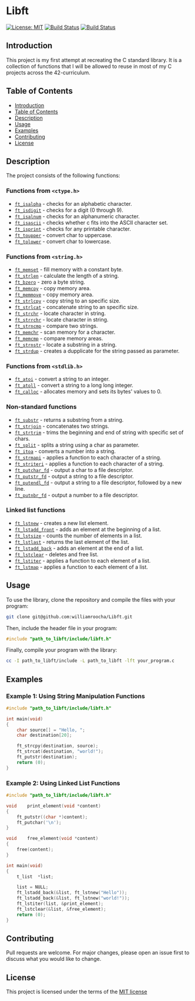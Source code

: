 # Libft

[![License: MIT](https://img.shields.io/badge/License-MIT-yellow.svg)](https://opensource.org/license/mit/)
[![Build Status](https://img.shields.io/badge/status-complete-brightgreen.svg)](https://travis-ci.com/williamroocha/ft_printf)
[![Build Status](https://img.shields.io/badge/42-2023-blue.svg)](https://42lisboa.com/)

## Introduction
This project is my first attempt at recreating the C standard library. It is a collection of functions that I will be allowed to reuse in most of my C projects across the 42-curriculum.

## Table of Contents
- [Introduction](#introduction)
- [Table of Contents](#table-of-contents)
- [Description](#description)
- [Usage](#usage)
- [Examples](#examples)
- [Contributing](#contributing)
- [License](#license)

## Description
The project consists of the following functions:

### Functions from `<ctype.h>`
- [`ft_isalpha`](ft_isalpha.c)				- checks  for  an  alphabetic  character.
- [`ft_isdigit`](ft_isdigit.c)				- checks for a digit (0 through 9).
- [`ft_isalnum`](ft_isalnum.c)				- checks for an alphanumeric character.
- [`ft_isascii`](ft_isascii.c)				- checks whether c fits into the ASCII character set.
- [`ft_isprint`](ft_isprint.c)				- checks for any printable character.
- [`ft_toupper`](ft_toupper.c)				- convert char to uppercase.
- [`ft_tolower`](ft_tolower.c)				- convert char to lowercase.

### Functions from `<string.h>`
- [`ft_memset`](ft_memset.c)				- fill memory with a constant byte.
- [`ft_strlen`](ft_strlen.c)				- calculate the length of a string.
- [`ft_bzero`](ft_bzero.c)					- zero a byte string.
- [`ft_memcpy`](ft_memcpy.c)				- copy memory area.
- [`ft_memmove`](ft_memmove.c)				- copy memory area.
- [`ft_strlcpy`](ft_strlcpy.c)				- copy string to an specific size.
- [`ft_strlcat`](ft_strlcat.c)				- concatenate string to an specific size.
- [`ft_strchr`](ft_strchr.c)				- locate character in string.
- [`ft_strrchr`](ft_strrchr.c)				- locate character in string.
- [`ft_strncmp`](ft_strncmp.c)				- compare two strings.
- [`ft_memchr`](ft_memchr.c)				- scan memory for a character.
- [`ft_memcmp`](ft_memcmp.c)				- compare memory areas.
- [`ft_strnstr`](ft_strnstr.c)				- locate a substring in a string.
- [`ft_strdup`](ft_strdup.c)				- creates a dupplicate for the string passed as parameter.

### Functions from `<stdlib.h>`
- [`ft_atoi`](ft_atoi.c)					- convert a string to an integer.
- [`ft_atoll`](ft_atoll.c)					- convert a string to a long long integer.
- [`ft_calloc`](ft_calloc.c)				- allocates memory and sets its bytes' values to 0.

### Non-standard functions
- [`ft_substr`](ft_substr.c)				- returns a substring from a string.
- [`ft_strjoin`](ft_strjoin.c)				- concatenates two strings.
- [`ft_strtrim`](ft_strtrim.c)				- trims the beginning and end of string with specific set of chars.
- [`ft_split`](ft_split.c)					- splits a string using a char as parameter.
- [`ft_itoa`](ft_itoa.c)					- converts a number into a string.
- [`ft_strmapi`](ft_strmapi.c)				- applies a function to each character of a string.
- [`ft_striteri`](ft_striteri.c)			- applies a function to each character of a string.
- [`ft_putchar_fd`](ft_putchar_fd.c)		- output a char to a file descriptor.
- [`ft_putstr_fd`](ft_putstr_fd.c)			- output a string to a file descriptor.
- [`ft_putendl_fd`](ft_putendl_fd.c)		- output a string to a file descriptor, followed by a new line.
- [`ft_putnbr_fd`](ft_putnbr_fd.c)			- output a number to a file descriptor.

### Linked list functions

- [`ft_lstnew`](ft_lstnew.c)				- creates a new list element.
- [`ft_lstadd_front`](ft_lstadd_front.c)	- adds an element at the beginning of a list.
- [`ft_lstsize`](ft_lstsize.c)				- counts the number of elements in a list.
- [`ft_lstlast`](ft_lstlast.c)				- returns the last element of the list.
- [`ft_lstadd_back`](ft_lstadd_back.c)		- adds an element at the end of a list.
- [`ft_lstclear`](ft_lstclear.c)			- deletes and free list.
- [`ft_lstiter`](ft_lstiter.c)				- applies a function to each element of a list.
- [`ft_lstmap`](ft_lstmap.c)				- applies a function to each element of a list.

## Usage
To use the library, clone the repository and compile the files with your program:
```bash
git clone git@github.com:williamroocha/Libft.git
```
Then, include the header file in your program:
```c
#include "path_to_libft/include/libft.h"
```
Finally, compile your program with the library:
```bash
cc -I path_to_libft/include -L path_to_libft -lft your_program.c
```

## Examples

### Example 1: Using String Manipulation Functions
```c
#include "path_to_libft/include/libft.h"

int	main(void)
{
	char source[] = "Hello, ";
	char destination[20];

	ft_strcpy(destination, source);
	ft_strcat(destination, "world!");
	ft_putstr(destination);
	return (0);
}
```

### Example 2: Using Linked List Functions
```c
#include "path_to_libft/include/libft.h"

void	print_element(void *content)
{
	ft_putstr((char *)content);
	ft_putchar('\n');
}

void	free_element(void *content)
{
	free(content);
}

int	main(void)
{
	t_list	*list;

	list = NULL;
	ft_lstadd_back(&list, ft_lstnew("Hello"));
	ft_lstadd_back(&list, ft_lstnew("world!"));
	ft_lstiter(list, &print_element);
	ft_lstclear(&list, &free_element);
	return (0);
}
```

## Contributing
Pull requests are welcome. For major changes, please open an issue first to discuss what you would like to change.

## License
This project is licensed under the terms of the [MIT license](https://opensource.org/license/mit/)